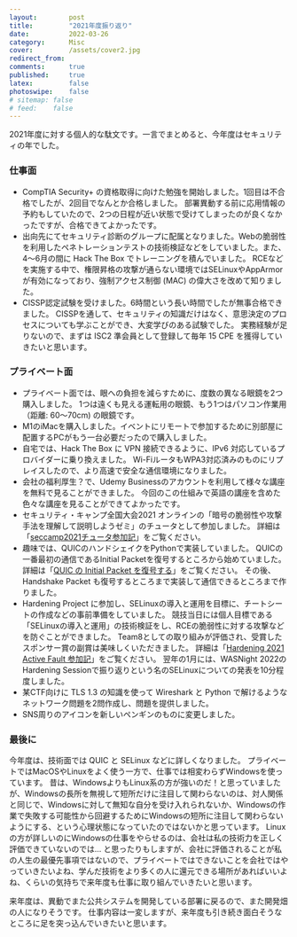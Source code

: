 ```yaml
---
layout:        post
title:         "2021年度振り返り"
date:          2022-03-26
category:      Misc
cover:         /assets/cover2.jpg
redirect_from:
comments:      true
published:     true
latex:         false
photoswipe:    false
# sitemap: false
# feed:    false
---
```


2021年度に対する個人的な駄文です。一言でまとめると、今年度はセキュリティの年でした。

### 仕事面

- CompTIA Security+ の資格取得に向けた勉強を開始しました。1回目は不合格でしたが、2回目でなんとか合格しました。
部署異動する前に応用情報の予約もしていたので、2つの日程が近い状態で受けてしまったのが良くなかったですが、合格できてよかったです。
- 出向先にてセキュリティ診断のグループに配属となりました。Webの脆弱性を利用したペネトレーションテストの技術検証などをしていました。また、4〜6月の間に Hack The Box でトレーニングを積んでいました。
RCEなどを実施する中で、権限昇格の攻撃が通らない環境ではSELinuxやAppArmorが有効になっており、強制アクセス制御 (MAC) の偉大さを改めて知りました。
- CISSP認定試験を受けました。6時間という長い時間でしたが無事合格できました。
CISSPを通して、セキュリティの知識だけはなく、意思決定のプロセスについても学ぶことができ、大変学びのある試験でした。
実務経験が足りないので、まずは ISC2 準会員として登録して毎年 15 CPE を獲得していきたいと思います。

### プライベート面

- プライベート面では、眼への負担を減らすために、度数の異なる眼鏡を2つ購入しました。
1つは遠くも見える運転用の眼鏡、もう1つはパソコン作業用（距離: 60〜70cm) の眼鏡です。
- M1のiMacを購入しました。イベントにリモートで参加するために別部屋に配置するPCがもう一台必要だったので購入しました。
- 自宅では、Hack The Box に VPN 接続できるように、IPv6 対応しているプロバイダーに乗り換えました。
Wi-FiルータもWPA3対応済みのものにリプレイスしたので、より高速で安全な通信環境になりました。
- 会社の福利厚生？で、Udemy Businessのアカウントを利用して様々な講座を無料で見ることができました。
今回のこの仕組みで英語の講座を含めた色々な講座を見ることができてよかったです。
- セキュリティ・キャンプ全国大会2021 オンラインの「暗号の脆弱性や攻撃手法を理解して説明しようゼミ」のチュータとして参加しました。
詳細は「[seccamp2021チュータ参加記](https://tex2e.github.io/blog/misc/seccamp2021)」をご覧ください。
- 趣味では、QUICのハンドシェイクをPythonで実装していました。
QUICの一番最初の通信であるInitial Packetを復号するところから始めていました。
詳細は「[QUIC の Initial Packet を復号する](https://tex2e.github.io/blog/protocol/quic-initial-packet-decrypt)」をご覧ください。
その後、Handshake Packet も復号するところまで実装して通信できるところまで作りました。
- Hardening Project に参加し、SELinuxの導入と運用を目標に、チートシートの作成などの事前準備をしていました。
競技当日には個人目標である「SELinuxの導入と運用」の技術検証をし、RCEの脆弱性に対する攻撃などを防ぐことができました。
Team8としての取り組みが評価され、受賞したスポンサー賞の副賞は美味しくいただきました。
詳細は「[Hardening 2021 Active Fault 参加記](https://tex2e.github.io/blog/misc/hardening2021af)」をご覧ください。
翌年の1月には、WASNight 2022のHardening Sessionで振り返りという名のSELinuxについての発表を10分程度しました。
- 某CTF向けに TLS 1.3 の知識を使って Wireshark と Python で解けるようなネットワーク問題を2問作成し、問題を提供しました。
- SNS周りのアイコンを新しいペンギンのものに変更しました。

### 最後に

今年度は、技術面では QUIC と SELinux などに詳しくなりました。
プライベートではMacOSやLinuxをよく使う一方で、仕事では相変わらずWindowsを使っています。
昔は、WindowsよりもLinux系の方が強いのだ！と思っていましたが、Windowsの長所を無視して短所だけに注目して関わらないのは、対人関係と同じで、Windowsに対して無知な自分を受け入れられないか、Windowsの作業で失敗する可能性から回避するためにWindowsの短所に注目して関わらないようにする、という心理状態になっていたのではないかと思っています。
Linuxの方が詳しいのにWindowsの仕事をやらせるのは、会社は私の技術力を正しく評価できていないのでは... と思ったりもしますが、会社に評価されることが私の人生の最優先事項ではないので、プライベートではできないことを会社ではやっていきたいよね、学んだ技術をより多くの人に還元できる場所があればいいよね、くらいの気持ちで来年度も仕事に取り組んでいきたいと思います。

来年度は、異動でまた公共システムを開発している部署に戻るので、また開発畑の人になりそうです。
仕事内容は一変しますが、来年度も引き続き面白そうなところに足を突っ込んでいきたいと思います。

